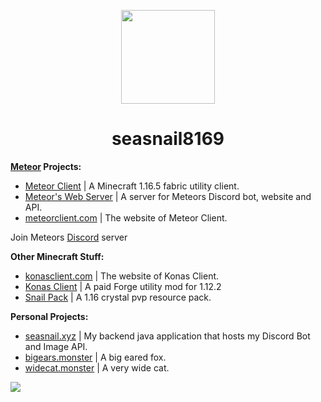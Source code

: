 <p align="center">
  <img src="https://user-images.githubusercontent.com/17166139/113363360-944dff00-9348-11eb-9a30-ea61761d0502.png" width="150"/>
</p>

<h1 align="center">
  seasnail8169<br>
  <!-- <img src="https://komarev.com/ghpvc/?username=seasnail8169" alt="profile-views"/><br> -->
</h1>

<p><strong><a href="https://github.com/MeteorDevelopment">Meteor</a> Projects:</strong></p>
<ul>
  <li><a href="https://github.com/MeteorDevelopment/meteor-client">Meteor Client</a> | A Minecraft 1.16.5 fabric utility client.</li>
  <li><a href="https://github.com/MeteorDevelopment/meteor-server">Meteor's Web Server</a> | A server for Meteors Discord bot, website and API.</li>
  <li><a href="https://meteorclient.com">meteorclient.com</a> | The website of Meteor Client.</li>
</ul>

Join Meteors [Discord](https://meteorclient.com/discord) server

<p><strong>Other Minecraft Stuff:</strong></p>
<ul>
  <li><a href="https://konasclient.com">konasclient.com</a> | The website of Konas Client.</li>
  <li><a href="https://konasclient.com">Konas Client</a> | A paid Forge utility mod for 1.12.2</li>
  <li><a href="https://github.com/seasnail8169/snail-pack">Snail Pack</a> | A 1.16 crystal pvp resource pack.</li>
</ul>

<p><strong>Personal Projects:</strong></p>
<ul>
  <li><a href="https://github.com/seasnail8169/snail-backend">seasnail.xyz</a> | My backend java application that hosts my Discord Bot and Image API.</li>
    <li><a href="https://github.com/seasnail8169/bigears.monster">bigears.monster</a> | A big eared fox.</li>
    <li><a href="https://github.com/seasnail8169/widecat.monster">widecat.monster</a> | A very wide cat.</li>
</ul>

![](https://hit.yhype.me/github/profile?user_id=17166139)
